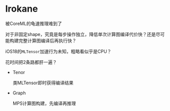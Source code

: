 # Irokane

被CoreML的龟速推理难到了



对于非固定shape，究竟是每步操作独立，降低单次计算图编译代价快？还是尽可能构建完整计算图编译后再执行快？



iOS18的`MLTensor`加速行为未知，粗略看似乎是CPU？



花时间把2条路都肝一遍？

- Tenor

  类MLTensor即时获得编译结果

- Graph

  MPS计算图构建，先编译再推理



